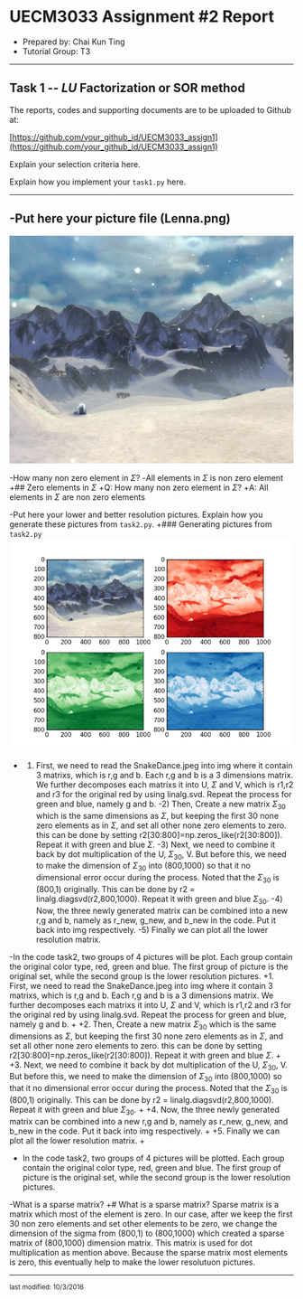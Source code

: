 UECM3033 Assignment #2 Report
========================================================

- Prepared by: Chai Kun Ting
- Tutorial Group: T3

--------------------------------------------------------

## Task 1 --  $LU$ Factorization or SOR method

The reports, codes and supporting documents are to be uploaded to Github at: 

[https://github.com/your_github_id/UECM3033_assign1](https://github.com/your_github_id/UECM3033_assign1)

Explain your selection criteria here.

Explain how you implement your `task1.py` here.

---------------------------------------------------------

-Put here your picture file (Lenna.png)
 -
  ![SnakeDance.png](SnakeDance.png)
  
 -How many non zero element in $\Sigma$?
 -All elements in $\Sigma$ is non zero element
 +## Zero elements in $\Sigma$
 +Q: How many non zero element in $\Sigma$?
 +A: All elements in $\Sigma$ are non zero elements
  
 -Put here your lower and better resolution pictures. Explain how you generate these pictures from `task2.py`.
 +### Generating pictures from `task2.py`
  ![figure_2.png](figure_2.png)
 -   1) First, we need to read the SnakeDance.jpeg into img where it contain 3 matrixs, which is r,g and b. Each r,g and b is a 3 dimensions matrix. We further decomposes each matrixs it into U, $\Sigma$ and  V, which is r1,r2 and r3 for the original red by using linalg.svd. Repeat the process for green and blue, namely g and b.
 -2) Then, Create a new matrix $\Sigma_{30}$ which is the same dimensions as $\Sigma$, but keeping the first 30 none zero elements as in $\Sigma$, and set all other none zero elements to zero. this can be done by setting r2[30:800]=np.zeros_like(r2[30:800]). Repeat it with green and blue $\Sigma$.
 -3) Next, we need to combine it back by dot multiplication of the U, $\Sigma_{30}$, V. But before this, we need to make the dimension of $\Sigma_{30}$ into (800,1000) so that it no dimensional error occur during the process. Noted that the $\Sigma_{30}$ is (800,1) originally. This can be done by r2 = linalg.diagsvd(r2,800,1000). Repeat it with green and blue $\Sigma_{30}$.
 -4) Now, the three newly generated matrix can be combined into a new r,g and b, namely as r_new, g_new, and b_new in the code. Put it back into img respectively.
 -5) Finally we can plot all the lower resolution matrix.
  
 -In the code task2, two groups of 4 pictures will be plot. Each group contain the original color type, red, green and blue. The first group of picture is the original set, while the second group is the lower resolution pictures.
 +1. First, we need to read the SnakeDance.jpeg into img where it contain 3 matrixs, which is r,g and b. Each r,g and b is a 3 dimensions matrix. We further decomposes each matrixs it into U, $\Sigma$ and  V, which is r1,r2 and r3 for the original red by using linalg.svd. Repeat the process for green and blue, namely g and b.
 +
 +2.  Then, Create a new matrix $\Sigma_{30}$ which is the same dimensions as $\Sigma$, but keeping the first 30 none zero elements as in $\Sigma$, and set all other none zero elements to zero. this can be done by setting r2[30:800]=np.zeros_like(r2[30:800]). Repeat it with green and blue $\Sigma$.
 +
 +3.  Next, we need to combine it back by dot multiplication of the U, $\Sigma_{30}$, V. But before this, we need to make the dimension of $\Sigma_{30}$ into (800,1000) so that it no dimensional error occur during the process. Noted that the $\Sigma_{30}$ is (800,1) originally. This can be done by r2 = linalg.diagsvd(r2,800,1000). Repeat it with green and blue $\Sigma_{30}$.
 +
 +4. Now, the three newly generated matrix can be combined into a new r,g and b, namely as r_new, g_new, and b_new in the code. Put it back into img respectively.
 +
 +5. Finally we can plot all the lower resolution matrix.
 +
 +   In the code task2, two groups of 4 pictures will be plotted. Each group contain the original color type, red, green and blue. The first group of picture is the original set, while the second group is the lower resolution pictures.
  
 -What is a sparse matrix?
 +# What is a sparse matrix?
  Sparse matrix is a matrix which most of the element is zero. In our case, after we keep the first 30 non zero elements and set other elements to be zero, we change the dimension of the sigma from (800,1) to (800,1000) which created a sparse matrix of (800,1000) dimension matrix. This matrix is used for dot multiplication as mention above. Because the sparse matrix most elements is zero, this eventually help to make the lower resolutuon pictures.


-----------------------------------

<sup>last modified: 10/3/2016</sup>
